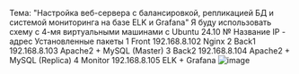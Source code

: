 Тема: "Настройка веб-сервера с балансировкой, репликацией БД и системой мониторинга на базе ELK и Grafana"
Я буду использовать схему с 4-мя виртуальными машинами с Ubuntu 24.10
№	Название	IP - адрес	Установленные пакеты
1	Front	192.168.8.102	Nginx
2	Back1	192.168.8.103	Apache2 + MySQL (Master)
3	Back2	192.168.8.104	Apache2 + MySQL (Replica)
4	Monitor	192.168.8.105	ELK + Grafana
![image](https://github.com/user-attachments/assets/8b20feec-3398-4cf0-869c-eed5deb305dc)
